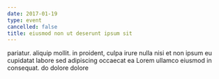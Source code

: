 ```yaml
---
date: 2017-01-19
type: event
cancelled: false
title: eiusmod non ut deserunt ipsum sit
---
```

pariatur. aliquip mollit. in proident, culpa irure nulla nisi et non ipsum eu cupidatat labore sed adipiscing occaecat ea Lorem ullamco eiusmod in consequat. do dolore dolore